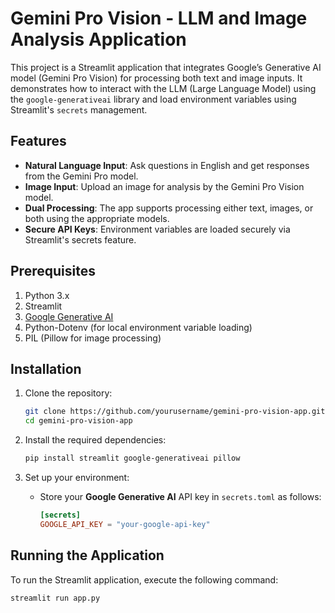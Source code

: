 # Gemini Pro Vision - LLM and Image Analysis Application

This project is a Streamlit application that integrates Google’s Generative AI model (Gemini Pro Vision) for processing both text and image inputs. It demonstrates how to interact with the LLM (Large Language Model) using the `google-generativeai` library and load environment variables using Streamlit's `secrets` management.

## Features

- **Natural Language Input**: Ask questions in English and get responses from the Gemini Pro model.
- **Image Input**: Upload an image for analysis by the Gemini Pro Vision model.
- **Dual Processing**: The app supports processing either text, images, or both using the appropriate models.
- **Secure API Keys**: Environment variables are loaded securely via Streamlit's secrets feature.

## Prerequisites

1. Python 3.x
2. Streamlit
3. [Google Generative AI](https://developers.generativeai.google)
4. Python-Dotenv (for local environment variable loading)
5. PIL (Pillow for image processing)

## Installation

1. Clone the repository:
    ```bash
    git clone https://github.com/yourusername/gemini-pro-vision-app.git
    cd gemini-pro-vision-app
    ```

2. Install the required dependencies:
    ```bash
    pip install streamlit google-generativeai pillow
    ```

3. Set up your environment:
    - Store your **Google Generative AI** API key in `secrets.toml` as follows:
      ```toml
      [secrets]
      GOOGLE_API_KEY = "your-google-api-key"
      ```

## Running the Application

To run the Streamlit application, execute the following command:

```bash
streamlit run app.py
